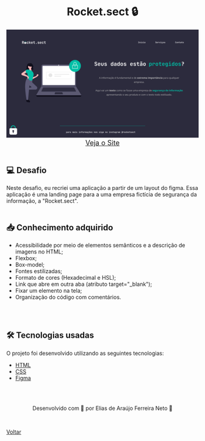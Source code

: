 <h1 align="center">Rocket.sect 🔒</h1>

<img src="./demonstracao.png">

<div align="center">
    <a style="font-size: 18px" href="https://elias-neto.github.io/Explorer/nivel02/stage02/desafios/recriando_layout"> Veja o Site</a>
</div>


<br>

<h2> 💻 Desafio </h2>
Neste desafio, eu recriei uma aplicação a partir de um layout do figma. Essa aplicação é uma landing page para a uma empresa fictícia de segurança da informação, a "Rocket.sect".
<br>
<br>

<h2> 📥 Conhecimento adquirido </h2>

* Acessibilidade por meio de elementos semânticos e a descrição de imagens no HTML;
* Flexbox;
* Box-model;
* Fontes estilizadas;
* Formato de cores (Hexadecimal e HSL);
* Link que abre em outra aba (atributo target="_blank");
* Fixar um elemento na tela;
* Organização do código com comentários.

<br>
<br>

<h2> 🛠 Tecnologias usadas </h2>

O projeto foi desenvolvido utilizando as seguintes tecnologias:

- [HTML](https://www.w3schools.com/html/)
- [CSS](https://www.w3schools.com/css/default.asp)
- [Figma](https://www.figma.com/design/)

<br>
<br>

<p align="center"> Desenvolvido com 💜 por Elias de Araújo Ferreira Neto 👋 <p>

<br>

<a href="../../README.md">Voltar</a>